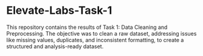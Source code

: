 # Elevate-Labs-Task-1
This repository contains the results of Task 1: Data Cleaning and Preprocessing. The objective was to clean a raw dataset, addressing issues like missing values, duplicates, and inconsistent formatting, to create a structured and analysis-ready dataset.
